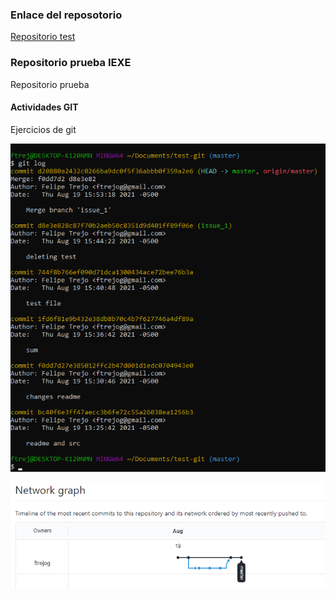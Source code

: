 ### Enlace del reposotorio
[Repositorio test](https://github.com/ftrejog/test-git.git)

### Repositorio prueba IEXE 

Repositorio prueba 

#### Actividades GIT 

Ejercicios de git

!["Log de commits"](./img/log.png)

!["Network"](./img/network.png)